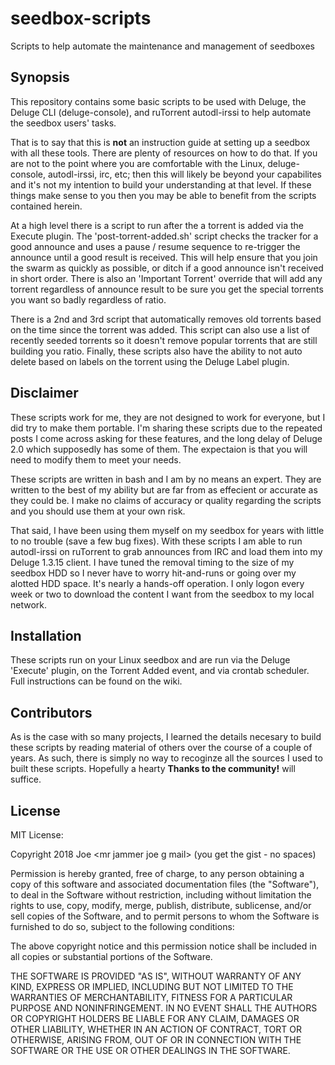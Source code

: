# seedbox-scripts
Scripts to help automate the maintenance and management of seedboxes

## Synopsis

This repository contains some basic scripts to be used with Deluge, the Deluge CLI (deluge-console), and ruTorrent autodl-irssi to help automate the seedbox users' tasks.

That is to say that this is **not** an instruction guide at setting up a seedbox with all these tools.  There are plenty of resources on how to do that.  If you are not to the point where you are comfortable with the Linux, deluge-console, autodl-irssi, irc, etc; then this will likely be beyond your capabilites and it's not my intention to build your understanding at that level.  If these things make sense to you then you may be able to benefit from the scripts contained herein.

At a high level there is a script to run after the a torrent is added via the Execute plugin.  The 'post-torrent-added.sh' script checks the tracker for a good announce and uses a pause / resume sequence to re-trigger the announce until a good result is received.  This will help ensure that you join the swarm as quickly as possible, or ditch if a good announce isn't received in short order.  There is also an 'Important Torrent' override that will add any torrent regardless of announce result to be sure you get the special torrents you want so badly regardless of ratio.

There is a 2nd and 3rd script that automatically removes old torrents based on the time since the torrent was added.  This script can also use a list of recently seeded torrents so it doesn't remove popular torrents that are still building you ratio.  Finally, these scripts also have the ability to not auto delete based on labels on the torrent using the Deluge Label plugin.

## Disclaimer

These scripts work for me, they are not designed to work for everyone, but I did try to make them portable.  I'm sharing these scripts due to the repeated posts I come across asking for these features, and the long delay of Deluge 2.0 which supposedly has some of them.  The expectaion is that you will need to modify them to meet your needs.

These scripts are written in bash and I am by no means an expert.  They are written to the best of my ability but are far from as effecient or accurate as they could be.  I make no claims of accuracy or quality regarding the scripts and you should use them at your own risk.  

That said, I have been using them myself on my seedbox for years with little to no trouble (save a few bug fixes).  With these scripts I am able to run autodl-irssi on ruTorrent to grab announces from IRC and load them into my Deluge 1.3.15 client.  I have tuned the removal timing to the size of my seedbox HDD so I never have to worry hit-and-runs or going over my alotted HDD space.  It's nearly a hands-off operation.  I only logon every week or two to download the content I want from the seedbox to my local network.

## Installation

These scripts run on your Linux seedbox and are run via the Deluge 'Execute' plugin, on the Torrent Added event, and via crontab scheduler.  Full instructions can be found on the wiki.

## Contributors

As is the case with so many projects, I learned the details necesary to build these scripts by reading material of others over the course of a couple of years.  As such, there is simply no way to recoginze all the sources I used to built these scripts.  Hopefully a hearty **Thanks to the community!** will suffice.

## License

MIT License:

Copyright 2018 Joe <mr jammer joe <at> g mail> (you get the gist - no spaces)

Permission is hereby granted, free of charge, to any person obtaining a copy of this software and associated documentation files (the "Software"), to deal in the Software without restriction, including without limitation the rights to use, copy, modify, merge, publish, distribute, sublicense, and/or sell copies of the Software, and to permit persons to whom the Software is furnished to do so, subject to the following conditions:

The above copyright notice and this permission notice shall be included in all copies or substantial portions of the Software.

THE SOFTWARE IS PROVIDED "AS IS", WITHOUT WARRANTY OF ANY KIND, EXPRESS OR IMPLIED, INCLUDING BUT NOT LIMITED TO THE WARRANTIES OF MERCHANTABILITY, FITNESS FOR A PARTICULAR PURPOSE AND NONINFRINGEMENT. IN NO EVENT SHALL THE AUTHORS OR COPYRIGHT HOLDERS BE LIABLE FOR ANY CLAIM, DAMAGES OR OTHER LIABILITY, WHETHER IN AN ACTION OF CONTRACT, TORT OR OTHERWISE, ARISING FROM, OUT OF OR IN CONNECTION WITH THE SOFTWARE OR THE USE OR OTHER DEALINGS IN THE SOFTWARE.
